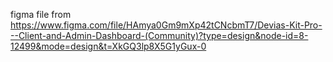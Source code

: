 
figma file from https://www.figma.com/file/HAmya0Gm9mXp42tCNcbmT7/Devias-Kit-Pro---Client-and-Admin-Dashboard-(Community)?type=design&node-id=8-12499&mode=design&t=XkGQ3lp8X5G1yGux-0

